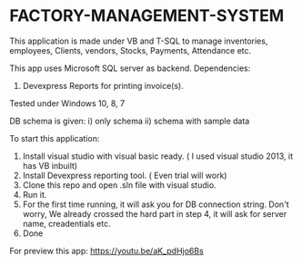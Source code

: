 # FACTORY-MANAGEMENT-SYSTEM
This application is made under VB and T-SQL to manage inventories, employees, Clients, vendors, Stocks, Payments, Attendance etc.

This app uses Microsoft SQL server as backend.
Dependencies:
1. Devexpress Reports for printing invoice(s).

Tested under Windows 10, 8, 7

DB schema is given:  i) only schema ii) schema with sample data

To start this application:
1. Install visual studio with visual basic ready. ( I used visual studio 2013, it has VB inbuilt)
2. Install Devexpress reporting tool. ( Even trial will work)
3. Clone this repo and open .sln file with visual studio.
4. Run it.
5. For the first time running, it will ask you for DB connection string. Don't worry, We already crossed the hard part in step 4, it will ask for server name, creadentials etc.
6. Done

For preview this app:
https://youtu.be/aK_pdHjo6Bs
